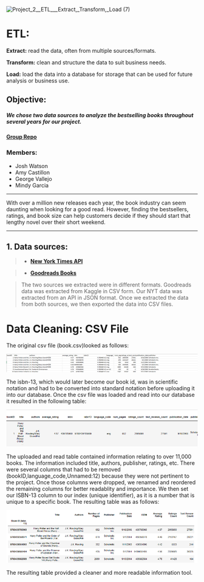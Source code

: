 
![Project_2__ETL___Extract,_Transform,_Load (7)](https://user-images.githubusercontent.com/96347335/159202461-2a5783dd-0750-4e0a-9683-5d3b11330e33.png)



# ETL:

__Extract:__ read the data, often from multiple sources/formats.

__Transform:__ clean and structure the data to suit business needs.

__Load:__ load the data into a database for storage that can be used for future analysis or business use.

##  Objective: 
##### We chose two data sources to analyze the bestselling books throughout several years for our project. 


__[Group Repo](https://github.com/JWatson1102/Project_2.git)__


### Members:

- Josh Watson
- Amy Castillon
- George Vallejo
- Mindy Garcia




***
With over a million new releases each year, the book industry can seem daunting when looking for a good read. However, finding the bestsellers, ratings, and book size can help customers decide if they should start that lengthy novel over their short weekend. 

***

## 1. Data sources:

> - __[New York Times API ](https://developer.nytimes.com/docs/books-product/1/routes/lists.json/get)__ 

> - __[Goodreads Books](https://www.kaggle.com/jealousleopard/goodreadsbooks?select=books.csv)__ 

> The two sources we extracted were in different formats. Goodreads data was extracted from Kaggle in CSV form. Our NYT data was extracted from an API in JSON format. Once we extracted the data from both sources, we then exported the data into CSV files. 


# Data Cleaning: CSV File
The original csv file (book.csv)looked as follows: 

![alt txt](Resources/Excel_screenshot.png)

The isbn-13, which would later become our book id, was in scientific notation and had to be converted into standard notation before uploading it into our database. Once the csv file was loaded and read into our database it resulted in the following table:

![alt txt](Resources/original_book_screenshot.png)

 The uploaded and read table contained information relating to over 11,000 books. The information included title, authors, publisher, ratings, etc. There were several columns that had to be removed (bookID,language_code,Unnamed:12) because they were not pertinent to the project. Once those columns were dropped, we renamed and reordered the remaining columns for better readablity and importance. We then set our ISBN-13 column to our index (unique identifier), as it is a number that is unique to a specific book. The resulting table was as follows:

 ![alt txt](Resources/final_book_screenshot.png)

 The resulting table provided a cleaner and more readable information tool.





